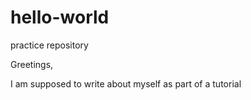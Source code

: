 # hello-world
practice repository

Greetings,

I am supposed to write about myself as part of a tutorial
